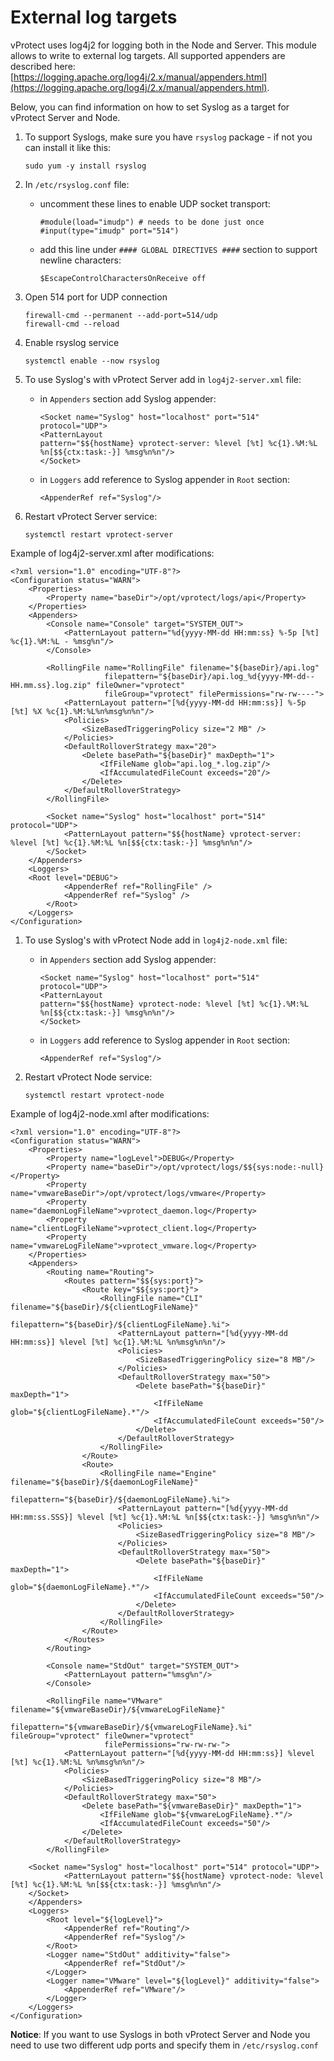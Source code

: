 # External log targets

vProtect uses log4j2 for logging both in the Node and Server. This module allows to write to external log targets. All supported appenders are described here: [https://logging.apache.org/log4j/2.x/manual/appenders.html](https://logging.apache.org/log4j/2.x/manual/appenders.html).

Below, you can find information on how to set Syslog as a target for vProtect Server and Node.

1. To support Syslogs, make sure you have `rsyslog` package - if not you can install it like this:

   ```text
   sudo yum -y install rsyslog
   ```

2. In `/etc/rsyslog.conf` file:
   * uncomment these lines to enable UDP socket transport:

     ```text
     #module(load="imudp") # needs to be done just once
     #input(type="imudp" port="514")
     ```

   * add this line under `#### GLOBAL DIRECTIVES ####` section to support newline characters:

     ```text
     $EscapeControlCharactersOnReceive off
     ```
3. Open 514 port for UDP connection

   ```text
   firewall-cmd --permanent --add-port=514/udp
   firewall-cmd --reload
   ```

4. Enable rsyslog service

   ```text
   systemctl enable --now rsyslog
   ```

5. To use Syslog's with vProtect Server add in `log4j2-server.xml` file:
   * in `Appenders` section add Syslog appender:

     ```text
     <Socket name="Syslog" host="localhost" port="514" protocol="UDP">
     <PatternLayout 
     pattern="$${hostName} vprotect-server: %level [%t] %c{1}.%M:%L %n[$${ctx:task:-}] %msg%n%n"/>
     </Socket>
     ```

   * in `Loggers` add reference to Syslog appender in `Root` section:

     ```text
     <AppenderRef ref="Syslog"/>
     ```
6. Restart vProtect Server service:

   ```text
   systemctl restart vprotect-server
   ```

Example of log4j2-server.xml after modifications:

```text
<?xml version="1.0" encoding="UTF-8"?>
<Configuration status="WARN">
    <Properties>
        <Property name="baseDir">/opt/vprotect/logs/api</Property>
    </Properties>
    <Appenders>
        <Console name="Console" target="SYSTEM_OUT">
            <PatternLayout pattern="%d{yyyy-MM-dd HH:mm:ss} %-5p [%t] %c{1}.%M:%L - %msg%n"/>
        </Console>

        <RollingFile name="RollingFile" filename="${baseDir}/api.log"
                     filepattern="${baseDir}/api.log_%d{yyyy-MM-dd--HH.mm.ss}.log.zip" fileOwner="vprotect"
                     fileGroup="vprotect" filePermissions="rw-rw----">
            <PatternLayout pattern="[%d{yyyy-MM-dd HH:mm:ss}] %-5p [%t] %X %c{1}.%M:%L%n%msg%n%n"/>
            <Policies>
                <SizeBasedTriggeringPolicy size="2 MB" />
            </Policies>
            <DefaultRolloverStrategy max="20">
                <Delete basePath="${baseDir}" maxDepth="1">
                    <IfFileName glob="api.log_*.log.zip"/>
                    <IfAccumulatedFileCount exceeds="20"/>
                </Delete>
            </DefaultRolloverStrategy>
        </RollingFile>

        <Socket name="Syslog" host="localhost" port="514" protocol="UDP">
            <PatternLayout pattern="$${hostName} vprotect-server: %level [%t] %c{1}.%M:%L %n[$${ctx:task:-}] %msg%n%n"/>
        </Socket>
    </Appenders>
    <Loggers>
    <Root level="DEBUG">
            <AppenderRef ref="RollingFile" />
            <AppenderRef ref="Syslog" />
        </Root>
    </Loggers>
</Configuration>
```

1. To use Syslog's with vProtect Node add in `log4j2-node.xml` file:
   * in `Appenders` section add Syslog appender:

     ```text
     <Socket name="Syslog" host="localhost" port="514" protocol="UDP">
     <PatternLayout 
     pattern="$${hostName} vprotect-node: %level [%t] %c{1}.%M:%L %n[$${ctx:task:-}] %msg%n%n"/>
     </Socket>
     ```

   * in `Loggers` add reference to Syslog appender in `Root` section:

     ```text
     <AppenderRef ref="Syslog"/>
     ```
2. Restart vProtect Node service:

   ```text
   systemctl restart vprotect-node
   ```

Example of log4j2-node.xml after modifications:

```text
<?xml version="1.0" encoding="UTF-8"?>
<Configuration status="WARN">
    <Properties>
        <Property name="logLevel">DEBUG</Property>
        <Property name="baseDir">/opt/vprotect/logs/$${sys:node:-null}</Property>
        <Property name="vmwareBaseDir">/opt/vprotect/logs/vmware</Property>
        <Property name="daemonLogFileName">vprotect_daemon.log</Property>
        <Property name="clientLogFileName">vprotect_client.log</Property>
        <Property name="vmwareLogFileName">vprotect_vmware.log</Property>
    </Properties>
    <Appenders>
        <Routing name="Routing">
            <Routes pattern="$${sys:port}">
                <Route key="$${sys:port}">
                    <RollingFile name="CLI" filename="${baseDir}/${clientLogFileName}"
                                 filepattern="${baseDir}/${clientLogFileName}.%i">
                        <PatternLayout pattern="[%d{yyyy-MM-dd HH:mm:ss}] %level [%t] %c{1}.%M:%L %n%msg%n%n"/>
                        <Policies>
                            <SizeBasedTriggeringPolicy size="8 MB"/>
                        </Policies>
                        <DefaultRolloverStrategy max="50">
                            <Delete basePath="${baseDir}" maxDepth="1">
                                <IfFileName glob="${clientLogFileName}.*"/>
                                <IfAccumulatedFileCount exceeds="50"/>
                            </Delete>
                        </DefaultRolloverStrategy>
                    </RollingFile>
                </Route>
                <Route>
                    <RollingFile name="Engine" filename="${baseDir}/${daemonLogFileName}"
                                 filepattern="${baseDir}/${daemonLogFileName}.%i">
                        <PatternLayout pattern="[%d{yyyy-MM-dd HH:mm:ss.SSS}] %level [%t] %c{1}.%M:%L %n[$${ctx:task:-}] %msg%n%n"/>
                        <Policies>
                            <SizeBasedTriggeringPolicy size="8 MB"/>
                        </Policies>
                        <DefaultRolloverStrategy max="50">
                            <Delete basePath="${baseDir}" maxDepth="1">
                                <IfFileName glob="${daemonLogFileName}.*"/>
                                <IfAccumulatedFileCount exceeds="50"/>
                            </Delete>
                        </DefaultRolloverStrategy>
                    </RollingFile>
                </Route>
            </Routes>
        </Routing>
​
        <Console name="StdOut" target="SYSTEM_OUT">
            <PatternLayout pattern="%msg%n"/>
        </Console>
​
        <RollingFile name="VMware" filename="${vmwareBaseDir}/${vmwareLogFileName}"
                     filepattern="${vmwareBaseDir}/${vmwareLogFileName}.%i" fileGroup="vprotect" fileOwner="vprotect"
                     filePermissions="rw-rw-rw-">
            <PatternLayout pattern="[%d{yyyy-MM-dd HH:mm:ss}] %level [%t] %c{1}.%M:%L %n%msg%n%n"/>
            <Policies>
                <SizeBasedTriggeringPolicy size="8 MB"/>
            </Policies>
            <DefaultRolloverStrategy max="50">
                <Delete basePath="${vmwareBaseDir}" maxDepth="1">
                    <IfFileName glob="${vmwareLogFileName}.*"/>
                    <IfAccumulatedFileCount exceeds="50"/>
                </Delete>
            </DefaultRolloverStrategy>
        </RollingFile>

    <Socket name="Syslog" host="localhost" port="514" protocol="UDP">
            <PatternLayout pattern="$${hostName} vprotect-node: %level [%t] %c{1}.%M:%L %n[$${ctx:task:-}] %msg%n%n"/>
    </Socket>   
    </Appenders>
    <Loggers>
        <Root level="${logLevel}">
            <AppenderRef ref="Routing"/>
            <AppenderRef ref="Syslog"/>
        </Root>
        <Logger name="StdOut" additivity="false">
            <AppenderRef ref="StdOut"/>
        </Logger>
        <Logger name="VMware" level="${logLevel}" additivity="false">
            <AppenderRef ref="VMware"/>
        </Logger>
    </Loggers>
</Configuration>
```

**Notice**: If you want to use Syslogs in both vProtect Server and Node you need to use two different udp ports and specify them in `/etc/rsyslog.conf`

